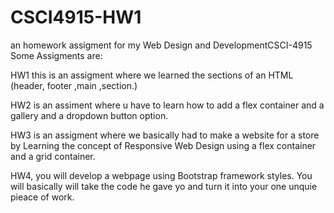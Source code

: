 
# CSCI4915-HW1
an homework assigment for my Web Design and DevelopmentCSCI-4915 
Some Assigments are:


HW1 this is an assigment where we learned the sections of an HTML (header, footer ,main ,section.) 


HW2 is an assiment where u have to learn how to add a flex container and a gallery and a dropdown button option.


HW3 is an assigment where we basically had to make a website for a store by Learning the concept of Responsive Web Design using a flex container and a  grid container.


HW4, you will develop a webpage using Bootstrap framework styles. You will basically will take the code he gave yo and turn it into your one unquie pieace of work.
